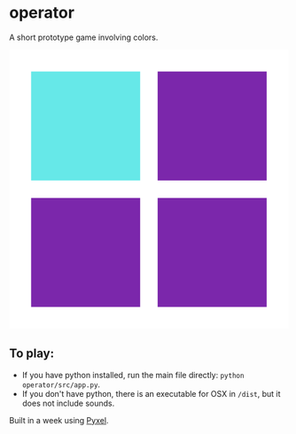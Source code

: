 # operator

A short prototype game involving colors.

<img src="operator.gif">

## To play:
- If you have python installed, run the main file directly: `python operator/src/app.py`.
- If you don't have python, there is an executable for OSX in `/dist`, but it does not include sounds.

Built in a week using [Pyxel](https://github.com/kitao/pyxel).